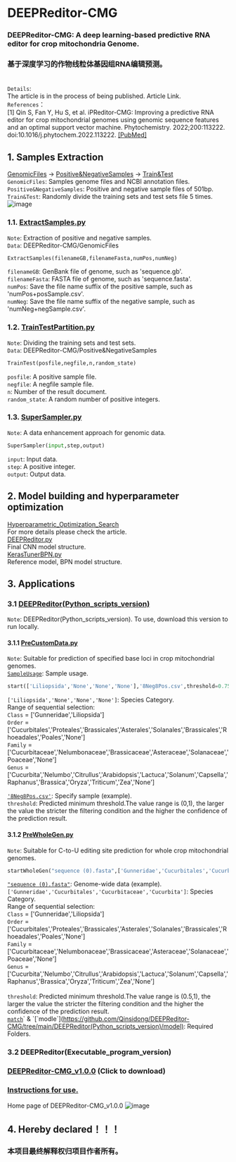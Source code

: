 # DEEPReditor-CMG
### DEEPReditor-CMG: A deep learning-based predictive RNA editor for crop mitochondria Genome.<br>
### 基于深度学习的作物线粒体基因组RNA编辑预测。<br><br>
`Details`:<br> 
The article is in the process of being published. Article Link.<br>
`References`：<br>
[1] Qin S, Fan Y, Hu S, et al. iPReditor-CMG: Improving a predictive RNA editor for crop mitochondrial genomes using genomic sequence features and an optimal support vector machine. Phytochemistry. 2022;200:113222. doi:10.1016/j.phytochem.2022.113222. [[PubMed]](https://pubmed.ncbi.nlm.nih.gov/35561852/)
## 1. Samples Extraction
[GenomicFiles](https://github.com/Qinsidong/DEEPReditor-CMG/tree/main/GenomicFiles) $\rightarrow$ [Positive&NegativeSamples](https://github.com/Qinsidong/DEEPReditor-CMG/tree/main/Positive&NegativeSamples) $\rightarrow$ [Train&Test](https://github.com/Qinsidong/DEEPReditor-CMG/tree/main/Train&Test)<br>
`GenomicFiles`: Samples genome files and NCBI annotation files.<br>
`Positive&NegativeSamples`: Positive and negative sample files of 501bp.<br>
`Train&Test`: Randomly divide the training sets and test sets file 5 times.<br>
![image](https://user-images.githubusercontent.com/73972671/217203098-82994219-0107-4ff9-8b6e-56d017122914.png)

### 1.1. [ExtractSamples.py](https://github.com/Qinsidong/DEEPReditor-CMG/blob/main/ExtractSamples.py)
`Note`: Extraction of positive and negative samples.<br>
`Data`: DEEPReditor-CMG/GenomicFiles <br>
```python
ExtractSamples(filenameGB,filenameFasta,numPos,numNeg)
```
`filenameGB`: GenBank file of genome, such as 'sequence.gb'.<br> 
`filenameFasta`: FASTA file of genome, such as 'sequence.fasta'.<br> 
`numPos`: Save the file name suffix of the positive sample, such as 'numPos+posSample.csv'.<br> 
`numNeg`: Save the file name suffix of the negative sample, such as 'numNeg+negSample.csv'.<br> 
### 1.2. [TrainTestPartition.py](https://github.com/Qinsidong/DEEPReditor-CMG/blob/main/TrainTestPartition.py)
`Note`: Dividing the training sets and test sets.<br>
`Data`: DEEPReditor-CMG/Positive&NegativeSamples <br>
```python
TrainTest(posfile,negfile,n,random_state)
```
`posfile`: A positive sample file.<br>
`negfile`: A negfile sample file.<br>
`n`: Number of the result document.<br>
`random_state`: A random number of positive integers.<br>
### 1.3. [SuperSampler.py](https://github.com/Qinsidong/DEEPReditor-CMG/blob/main/SuperSampler.py)
`Note`: A data enhancement approach for genomic data.<br>
```python
SuperSampler(input,step,output)
```
`input`: Input data.<br>
`step`: A positive integer.<br>
`output`: Output data.<br>

## 2. Model building and hyperparameter optimization
[Hyperparametric_Optimization_Search](https://github.com/Qinsidong/DEEPReditor-CMG/tree/main/Hyperparametric_Optimization_Search)<br>
For more details please check the article.<br>
[DEEPReditor.py](https://github.com/Qinsidong/DEEPReditor-CMG/blob/main/Hyperparametric_Optimization_Search/Final_model_structure/DEEPReditor.py)<br>
Final CNN model structure.<br>
[KerasTunerBPN.py](https://github.com/Qinsidong/DEEPReditor-CMG/blob/main/Hyperparametric_Optimization_Search/Final_model_structure/KerasTunerBPN.py)<br>
Reference model, BPN model structure.<br>


## 3. Applications
### 3.1 [DEEPReditor(Python_scripts_version)](https://github.com/Qinsidong/DEEPReditor-CMG/tree/main/DEEPReditor(Python_scripts_version))
`Note`: DEEPReditor(Python_scripts_version). To use, download this version to run locally.
#### 3.1.1 [PreCustomData.py](https://github.com/Qinsidong/DEEPReditor-CMG/blob/main/DEEPReditor(Python_scripts_version)/PreCustomData.py)
`Note`: Suitable for prediction of specified base loci in crop mitochondrial genomes.<br>
[`SampleUsage`](https://github.com/Qinsidong/DEEPReditor-CMG/tree/main/DEEPReditor(Python_scripts_version)/SampleUsage): Sample usage.
```python
start(['Liliopsida','None','None','None'],'8Neg8Pos.csv',threshold=0.75)
```
`['Liliopsida','None','None','None']`: Species Category.<br>
Range of sequential selection:<br>
`Class` = ['Gunneridae','Liliopsida']<br>
`Order` = ['Cucurbitales','Proteales','Brassicales','Asterales','Solanales','Brassicales','Rhoeadales','Poales','None']<br>
`Family` = ['Cucurbitaceae','Nelumbonaceae','Brassicaceae','Asteraceae','Solanaceae','Poaceae','None']<br>
`Genus` = ['Cucurbita','Nelumbo','Citrullus','Arabidopsis','Lactuca','Solanum','Capsella','Raphanus','Brassica','Oryza','Triticum','Zea','None']<br>

[`'8Neg8Pos.csv'`](https://github.com/Qinsidong/DEEPReditor-CMG/blob/main/DEEPReditor(Python_scripts_version)/SampleUsage/8Neg8Pos.csv): Specify sample (example).<br>
`threshold`: Predicted minimum threshold.The value range is (0,1), the larger the value the stricter the filtering condition and the higher the confidence of the prediction result.<br>
#### 3.1.2 [PreWholeGen.py](https://github.com/Qinsidong/DEEPReditor-CMG/blob/main/DEEPReditor(Python_scripts_version)/PreWholeGen.py)
`Note`: Suitable for C-to-U editing site prediction for whole crop mitochondrial genomes.
```python
startWholeGen("sequence (0).fasta",['Gunneridae','Cucurbitales','Cucurbitaceae','Cucurbita'],threshold=0.9999)
```
[`"sequence (0).fasta"`](https://github.com/Qinsidong/DEEPReditor-CMG/blob/main/DEEPReditor(Python_scripts_version)/SampleUsage/sequence%20(0).fasta): Genome-wide data (example).<br>
`['Gunneridae','Cucurbitales','Cucurbitaceae','Cucurbita']`: Species Category.<br>
Range of sequential selection:<br>
`Class` = ['Gunneridae','Liliopsida']<br>
`Order` = ['Cucurbitales','Proteales','Brassicales','Asterales','Solanales','Brassicales','Rhoeadales','Poales','None']<br>
`Family` = ['Cucurbitaceae','Nelumbonaceae','Brassicaceae','Asteraceae','Solanaceae','Poaceae','None']<br>
`Genus` = ['Cucurbita','Nelumbo','Citrullus','Arabidopsis','Lactuca','Solanum','Capsella','Raphanus','Brassica','Oryza','Triticum','Zea','None']<br><br>
`threshold`: Predicted minimum threshold.The value range is (0.5,1), the larger the value the stricter the filtering condition and the higher the confidence of the prediction result.<br>
[`match`](https://github.com/Qinsidong/DEEPReditor-CMG/tree/main/DEEPReditor(Python_scripts_version)/match)` & `[`modle`](https://github.com/Qinsidong/DEEPReditor-CMG/tree/main/DEEPReditor(Python_scripts_version)/model): Required Folders.
### 3.2 DEEPReditor(Executable_program_version)
###  [DEEPReditor-CMG_v1.0.0](https://github.com/Qinsidong/DEEPReditor-CMG/releases/tag/DEEPReditor-CMG_v1.0.0) (Click to download)
### [Instructions for use.](https://github.com/Qinsidong/DEEPReditor-CMG/blob/main/DEEPReditor(Executable_program_version)/readme.md)
Home page of DEEPReditor-CMG_v1.0.0
![image](https://user-images.githubusercontent.com/73972671/225254773-0987d3db-6b8d-4058-93e6-44420841dcf6.png)
## 4. Hereby declared！！！
### 本项目最终解释权归项目作者所有。
